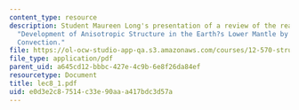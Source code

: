 ```yaml
---
content_type: resource
description: Student Maureen Long's presentation of a review of the reading assignment
  "Development of Anisotropic Structure in the Earth?s Lower Mantle by Solid-State
  Convection."
file: https://ol-ocw-studio-app-qa.s3.amazonaws.com/courses/12-570-structure-and-dynamics-of-the-cmb-region-spring-2004/e0d3e2c87514c33e90aaa417bdc3d57a_lec8_1.pdf
file_type: application/pdf
parent_uid: a645cd12-bbbc-427e-4c9b-6e8f26da84ef
resourcetype: Document
title: lec8_1.pdf
uid: e0d3e2c8-7514-c33e-90aa-a417bdc3d57a
---
```

